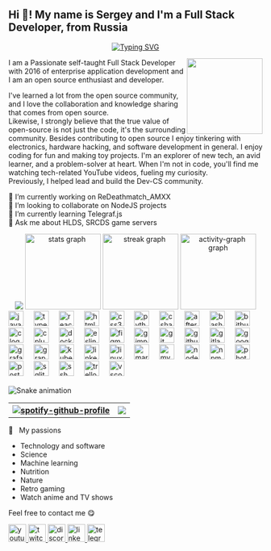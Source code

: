<h2 align="left">Hi 👋! My name is Sergey and I'm a Full Stack Developer, from Russia</h2>

<p align="center">
	<a href="https://git.io/typing-svg"><img src="https://readme-typing-svg.demolab.com?font=Fira+Code&size=15&duration=3000&pause=2000&center=true&vCenter=true&random=false&width=435&lines=I+love+Counter-Strike+%26+Half-Life+related+dev.;Digging+HLDS+%26+SRCDS+servers.;I+love+to+realize+interesting+ideas." alt="Typing SVG" /></a>
<p>

<p>
	<img align="right" height="150" width="150" src="https://avatars.githubusercontent.com/u/18553678?v=4"/>
	I am a Passionate self-taught Full Stack Developer with 2016 of enterprise application development and I am an open source enthusiast and developer.
	<article>
	I've learned a lot from the open source community, and I love the collaboration and knowledge sharing that comes from open source.
	<br>
	Likewise, I strongly believe that the true value of open-source is not just the code, it's the surrounding community.
	Besides contributing to open source I enjoy tinkering with electronics, hardware hacking, and software development in general. I enjoy coding for fun and making toy projects.
	I'm an explorer of new tech, an avid learner, and a problem-solver at heart. When I'm not in code, you'll find me watching tech-related YouTube videos, fueling my curiosity.
	<br>
	Previously, I helped lead and build the Dev-CS community.
	</article>
</p>

<p align="left">
	🔭 I’m currently working on ReDeathmatch_AMXX<br>
	👯 I’m looking to collaborate on NodeJS projects<br>
	🌱 I’m currently learning Telegraf.js<br>
	💬 Ask me about HLDS, SRCDS game servers
</p>

<div align="center">
	<a href="https://www.codewars.com/users/Sergey%20Shorokhov/"><img src="https://www.codewars.com/users/Sergey%20Shorokhov/badges/large"></a>
	<img src="https://github-readme-stats.vercel.app/api?username=wopox1337&hide_title=false&hide_rank=false&show_icons=true&include_all_commits=true&count_private=true&disable_animations=false&theme=dracula&locale=en&hide_border=false" height="150" alt="stats graph"  />
	<img src="https://streak-stats.demolab.com?user=wopox1337&locale=en&mode=daily&theme=dracula&hide_border=false&border_radius=5" height="150" alt="streak graph"  />
	<img src="https://github-readme-activity-graph.vercel.app/graph?username=wopox1337&area=false&hide_border=false&hide_title=false" height="150" alt="activity-graph graph"  />
</div>

<div align="left">
	<img src="https://cdn.jsdelivr.net/gh/devicons/devicon/icons/javascript/javascript-original.svg" height="30" alt="javascript logo"  />
	<img width="12" />
	<img src="https://cdn.jsdelivr.net/gh/devicons/devicon/icons/typescript/typescript-original.svg" height="30" alt="typescript logo"  />
	<img width="12" />
	<img src="https://cdn.jsdelivr.net/gh/devicons/devicon/icons/react/react-original.svg" height="30" alt="react logo"  />
	<img width="12" />
	<img src="https://cdn.jsdelivr.net/gh/devicons/devicon/icons/html5/html5-original.svg" height="30" alt="html5 logo"  />
	<img width="12" />
	<img src="https://cdn.jsdelivr.net/gh/devicons/devicon/icons/css3/css3-original.svg" height="30" alt="css3 logo"  />
	<img width="12" />
	<img src="https://cdn.jsdelivr.net/gh/devicons/devicon/icons/python/python-original.svg" height="30" alt="python logo"  />
	<img width="12" />
	<img src="https://cdn.jsdelivr.net/gh/devicons/devicon/icons/csharp/csharp-original.svg" height="30" alt="csharp logo"  />
	<img width="12" />
	<img src="https://cdn.jsdelivr.net/gh/devicons/devicon/icons/aftereffects/aftereffects-original.svg" height="30" alt="aftereffects logo"  />
	<img width="12" />
	<img src="https://cdn.jsdelivr.net/gh/devicons/devicon/icons/bash/bash-original.svg" height="30" alt="bash logo"  />
	<img width="12" />
	<img src="https://cdn.jsdelivr.net/gh/devicons/devicon/icons/bitbucket/bitbucket-original.svg" height="30" alt="bitbucket logo"  />
	<img width="12" />
	<img src="https://cdn.jsdelivr.net/gh/devicons/devicon/icons/c/c-original.svg" height="30" alt="c logo"  />
	<img width="12" />
	<img src="https://cdn.jsdelivr.net/gh/devicons/devicon/icons/cplusplus/cplusplus-original.svg" height="30" alt="cplusplus logo"  />
	<img width="12" />
	<img src="https://cdn.jsdelivr.net/gh/devicons/devicon/icons/docker/docker-original.svg" height="30" alt="docker logo"  />
	<img width="12" />
	<img src="https://cdn.jsdelivr.net/gh/devicons/devicon/icons/eslint/eslint-original.svg" height="30" alt="eslint logo"  />
	<img width="12" />
	<img src="https://cdn.jsdelivr.net/gh/devicons/devicon/icons/figma/figma-original.svg" height="30" alt="figma logo"  />
	<img width="12" />
	<img src="https://cdn.jsdelivr.net/gh/devicons/devicon/icons/gimp/gimp-original.svg" height="30" alt="gimp logo"  />
	<img width="12" />
	<img src="https://cdn.jsdelivr.net/gh/devicons/devicon/icons/git/git-original.svg" height="30" alt="git logo"  />
	<img width="12" />
	<img src="https://cdn.jsdelivr.net/gh/devicons/devicon/icons/github/github-original.svg" height="30" alt="github logo"  />
	<img width="12" />
	<img src="https://cdn.jsdelivr.net/gh/devicons/devicon/icons/gitlab/gitlab-original.svg" height="30" alt="gitlab logo"  />
	<img width="12" />
	<img src="https://cdn.jsdelivr.net/gh/devicons/devicon/icons/googlecloud/googlecloud-original.svg" height="30" alt="googlecloud logo"  />
	<img width="12" />
	<img src="https://cdn.jsdelivr.net/gh/devicons/devicon/icons/grafana/grafana-original.svg" height="30" alt="grafana logo"  />
	<img width="12" />
	<img src="https://cdn.jsdelivr.net/gh/devicons/devicon/icons/graphql/graphql-plain.svg" height="30" alt="graphql logo"  />
	<img width="12" />
	<img src="https://cdn.jsdelivr.net/gh/devicons/devicon/icons/kubernetes/kubernetes-plain.svg" height="30" alt="kubernetes logo"  />
	<img width="12" />
	<img src="https://cdn.jsdelivr.net/gh/devicons/devicon/icons/linkedin/linkedin-original.svg" height="30" alt="linkedin logo"  />
	<img width="12" />
	<img src="https://cdn.jsdelivr.net/gh/devicons/devicon/icons/linux/linux-original.svg" height="30" alt="linux logo"  />
	<img width="12" />
	<img src="https://cdn.jsdelivr.net/gh/devicons/devicon/icons/markdown/markdown-original.svg" height="30" alt="markdown logo"  />
	<img width="12" />
	<img src="https://cdn.jsdelivr.net/gh/devicons/devicon/icons/mysql/mysql-original.svg" height="30" alt="mysql logo"  />
	<img width="12" />
	<img src="https://cdn.jsdelivr.net/gh/devicons/devicon/icons/nodejs/nodejs-original.svg" height="30" alt="nodejs logo"  />
	<img width="12" />
	<img src="https://cdn.jsdelivr.net/gh/devicons/devicon/icons/npm/npm-original-wordmark.svg" height="30" alt="npm logo"  />
	<img width="12" />
	<img src="https://cdn.jsdelivr.net/gh/devicons/devicon/icons/photoshop/photoshop-plain.svg" height="30" alt="photoshop logo"  />
	<img width="12" />
	<img src="https://cdn.jsdelivr.net/gh/devicons/devicon/icons/postgresql/postgresql-original.svg" height="30" alt="postgresql logo"  />
	<img width="12" />
	<img src="https://cdn.jsdelivr.net/gh/devicons/devicon/icons/sqlite/sqlite-original.svg" height="30" alt="sqlite logo"  />
	<img width="12" />
	<img src="https://cdn.jsdelivr.net/gh/devicons/devicon/icons/ssh/ssh-original.svg" height="30" alt="ssh logo"  />
	<img width="12" />
	<img src="https://cdn.jsdelivr.net/gh/devicons/devicon/icons/trello/trello-plain.svg" height="30" alt="trello logo"  />
	<img width="12" />
	<img src="https://cdn.jsdelivr.net/gh/devicons/devicon/icons/vscode/vscode-original.svg" height="30" alt="vscode logo"  />
</div>

<br clear="both">

<img src="https://raw.githubusercontent.com/wopox1337/wopox1337/output/snake.svg" alt="Snake animation" />

<p align="center">
	<table>
    <tr>
			<th>
				<a href="https://spotify-github-profile.vercel.app/api/view?uid=dldt1syqryttv6zzujj9hrihy&amp;redirect=true"><img src="https://spotify-github-profile.vercel.app/api/view?uid=dldt1syqryttv6zzujj9hrihy&amp;cover_image=false&amp;theme=default&amp;show_offline=true&amp;background_color=121212&amp;interchange=false&amp;bar_color=53b14f&amp;bar_color_cover=true" alt="spotify-github-profile"></a>
			</th>
			<th>
				<img src="https://spotify-recently-played-readme.vercel.app/api?user=dldt1syqryttv6zzujj9hrihy&count=5">
			</th>
		</tr>
	</table>
</p>

🧡 &nbsp;&nbsp;My passions

* Technology and software
* Science 
* Machine learning
* Nutrition
* Nature
* Retro gaming
* Watch anime and TV shows

Feel free to contact me :yum:
<div align="left">
	<a href="https://www.youtube.com/channel/UChdWv2zAZN7pUCR26ecmQ-g" target="_blank">
		<img src="https://img.shields.io/static/v1?message=Youtube&logo=youtube&label=&color=FF0000&logoColor=white&labelColor=&style=for-the-badge" height="35" alt="youtube logo"  />
	</a>
	<a href="https://www.twitch.tv/shorokhovsergey" target="_blank">
		<img src="https://img.shields.io/static/v1?message=Twitch&logo=twitch&label=&color=9146FF&logoColor=white&labelColor=&style=for-the-badge" height="35" alt="twitch logo"  />
	</a>
	<a href="sergeyshorokhov" target="_blank">
		<img src="https://img.shields.io/static/v1?message=Discord&logo=discord&label=&color=7289DA&logoColor=white&labelColor=&style=for-the-badge" height="35" alt="discord logo"  />
	</a>
	<a href="https://www.linkedin.com/in/sergeyshorokhov/" target="_blank">
		<img src="https://img.shields.io/static/v1?message=LinkedIn&logo=linkedin&label=&color=0077B5&logoColor=white&labelColor=&style=for-the-badge" height="35" alt="linkedin logo"  />
	</a>
	<a href="https://t.me/ShorokhovSergey" target="_blank">
		<img src="https://img.shields.io/static/v1?message=Telegram&logo=telegram&label=&color=2CA5E0&logoColor=white&labelColor=&style=for-the-badge" height="35" alt="telegram logo"  />
	</a>
</div>